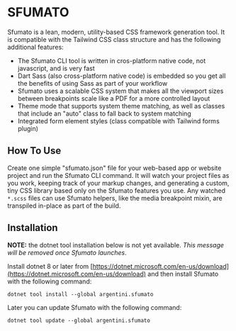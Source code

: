 # SFUMATO

Sfumato is a lean, modern, utility-based CSS framework generation tool. It is compatible with the Tailwind CSS class structure and has the following additional features:

- The Sfumato CLI tool is written in cros-platform native code, not javascript, and is very fast
- Dart Sass (also cross-platform native code) is embedded so you get all the benefits of using Sass as part of your workflow
- Sfumato uses a scalable CSS system that makes all the viewport sizes between breakpoints scale like a PDF for a more controlled layout
- Theme mode that supports system theme matching, as well as classes that include an "auto" class to fall back to system matching
- Integrated form element styles (class compatible with Tailwind forms plugin)

## How To Use

Create one simple "sfumato.json" file for your web-based app or website project and run the Sfumato CLI command. It will watch your project files as you work, keeping track of your markup changes, and generating a custom, tiny CSS library based only on the Sfumato features you use. Any watched `*.scss` files can use Sfumato helpers, like the media breakpoint mixin, are transpiled in-place as part of the build.

## Installation

**NOTE:** the dotnet tool installation below is not yet available. *This message will be removed once Sfumato launches*.

Install dotnet 8 or later from [https://dotnet.microsoft.com/en-us/download](https://dotnet.microsoft.com/en-us/download) and then install Sfumato with the following command:

```dotnet tool install --global argentini.sfumato```

Later you can update Sfumato with the following command:

```dotnet tool update --global argentini.sfumato```
